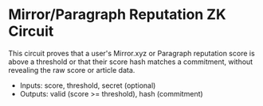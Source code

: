 # Mirror/Paragraph Reputation ZK Circuit

This circuit proves that a user's Mirror.xyz or Paragraph reputation score is above a threshold or that their score hash matches a commitment, without revealing the raw score or article data.

- Inputs: score, threshold, secret (optional)
- Outputs: valid (score >= threshold), hash (commitment)
